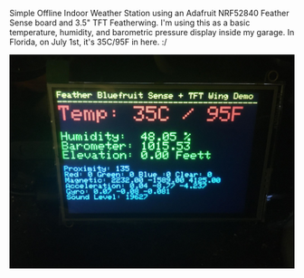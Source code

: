 Simple Offline Indoor Weather Station using an Adafruit NRF52840 Feather Sense board and 3.5" TFT Featherwing.  I'm using this as a basic temperature, humidity, and barometric pressure display inside my garage. In Florida, on July 1st, it's 35C/95F in here. :/

 ![](https://raw.githubusercontent.com/DJDevon3/Arduino/master/Adafruit%20NRF52840%20Feather%20Sense/DJDevon3_Simple_Offline_Weatherstation.jpg)
